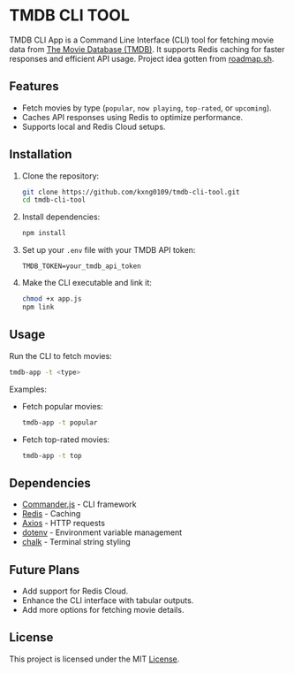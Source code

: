 # TMDB CLI TOOL

TMDB CLI App is a Command Line Interface (CLI) tool for fetching movie data from [The Movie Database (TMDB)](https://www.themoviedb.org/). It supports Redis caching for faster responses and efficient API usage. Project idea gotten from [roadmap.sh](https://roadmap.sh/projects/tmdb-cli).

## Features
- Fetch movies by type (`popular`, `now playing`, `top-rated`, or `upcoming`).
- Caches API responses using Redis to optimize performance.
- Supports local and Redis Cloud setups.

## Installation
1. Clone the repository:
	```bash
	git clone https://github.com/kxng0109/tmdb-cli-tool.git
	cd tmdb-cli-tool
	```

2. Install dependencies:
	```bash
	npm install
	```

3. Set up your `.env` file with your TMDB API token:
	```plaintext
	TMDB_TOKEN=your_tmdb_api_token
	```

4. Make the CLI executable and link it:
	```bash
	chmod +x app.js
	npm link
	```


## Usage
Run the CLI to fetch movies:
```bash
tmdb-app -t <type>
```
Examples:
- Fetch popular movies:
	```bash
	tmdb-app -t popular
	```

- Fetch top-rated movies:
	```bash
	tmdb-app -t top
	```

## Dependencies
- [Commander.js](https://github.com/tj/commander.js) - CLI framework
- [Redis](https://redis.io/) - Caching
- [Axios](https://axios-http.com/) - HTTP requests
- [dotenv](https://github.com/motdotla/dotenv) - Environment variable management
- [chalk](https://github.com/chalk/chalk) - Terminal string styling

## Future Plans
- Add support for Redis Cloud.
- Enhance the CLI interface with tabular outputs.
- Add more options for fetching movie details.

## License
This project is licensed under the MIT [License](/LICENSE).